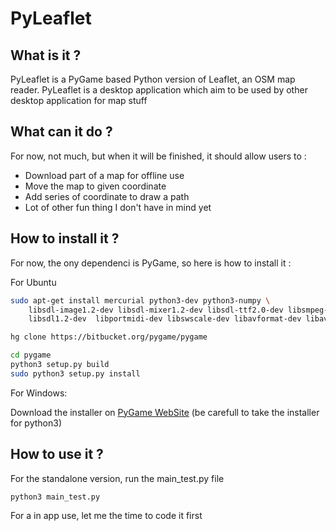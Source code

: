 # PyLeaflet

## What is it ?

PyLeaflet is a PyGame based Python version of Leaflet, an OSM map reader. PyLeaflet is a desktop application which aim to be used by other desktop application for map stuff

## What can it do ?

For now, not much, but when it will be finished, it  should allow users to :
  * Download part of a map for offline use
  * Move the map to given coordinate
  * Add series of coordinate to draw a path
  * Lot of other fun thing I don't have in mind yet

## How to install it ?

For now, the ony dependenci is PyGame, so here is how to install it :

For Ubuntu
```bash
sudo apt-get install mercurial python3-dev python3-numpy \
    libsdl-image1.2-dev libsdl-mixer1.2-dev libsdl-ttf2.0-dev libsmpeg-dev \
    libsdl1.2-dev  libportmidi-dev libswscale-dev libavformat-dev libavcodec-dev

hg clone https://bitbucket.org/pygame/pygame

cd pygame
python3 setup.py build
sudo python3 setup.py install    
```

For Windows:

Download the installer on [PyGame WebSite](http://pygame.org/download.shtml) (be carefull to take the installer for python3)


## How to use it ?

For the standalone version, run the main_test.py file

```bash
python3 main_test.py
```

For a in app use, let me the time to code it first